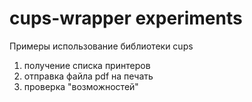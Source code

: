 # cups-wrapper experiments

Примеры использование библиотеки cups

1. получение списка принтеров
2. отправка файла pdf на печать
3. проверка "возможностей"

